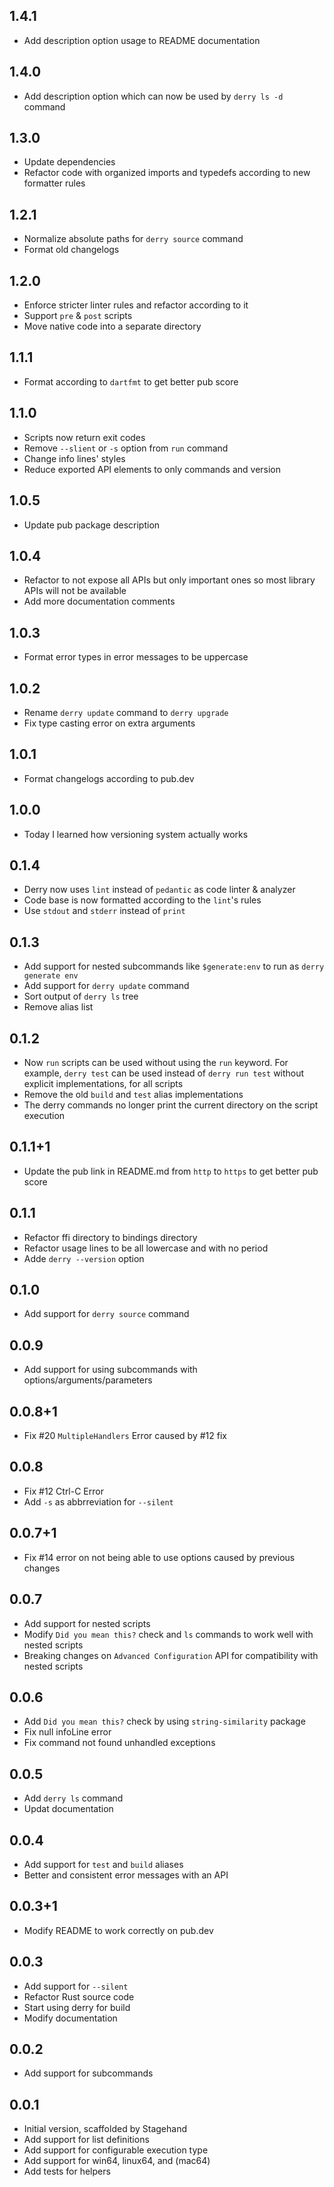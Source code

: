 ## 1.4.1

- Add description option usage to README documentation

## 1.4.0

- Add description option which can now be used by `derry ls -d` command

## 1.3.0

- Update dependencies
- Refactor code with organized imports and typedefs according to new formatter rules

## 1.2.1

- Normalize absolute paths for `derry source` command
- Format old changelogs

## 1.2.0

- Enforce stricter linter rules and refactor according to it
- Support `pre` & `post` scripts
- Move native code into a separate directory

## 1.1.1

- Format according to `dartfmt` to get better pub score

## 1.1.0

- Scripts now return exit codes
- Remove `--slient` or `-s` option from `run` command
- Change info lines' styles
- Reduce exported API elements to only commands and version

## 1.0.5

- Update pub package description

## 1.0.4

- Refactor to not expose all APIs but only important ones so most library APIs will not be available
- Add more documentation comments

## 1.0.3

- Format error types in error messages to be uppercase

## 1.0.2

- Rename `derry update` command to `derry upgrade`
- Fix type casting error on extra arguments

## 1.0.1

- Format changelogs according to pub.dev

## 1.0.0

- Today I learned how versioning system actually works

## 0.1.4

- Derry now uses `lint` instead of `pedantic` as code linter & analyzer
- Code base is now formatted according to the `lint`'s rules
- Use `stdout` and `stderr` instead of `print`

## 0.1.3

- Add support for nested subcommands like `$generate:env` to run as `derry generate env`
- Add support for `derry update` command
- Sort output of `derry ls` tree
- Remove alias list

## 0.1.2

- Now `run` scripts can be used without using the `run` keyword. For example, `derry test` can be used instead of `derry run test` without explicit implementations, for all scripts
- Remove the old `build` and `test` alias implementations
- The derry commands no longer print the current directory on the script execution

## 0.1.1+1

- Update the pub link in README.md from `http` to `https` to get better pub score

## 0.1.1

- Refactor ffi directory to bindings directory
- Refactor usage lines to be all lowercase and with no period
- Adde `derry --version` option

## 0.1.0

- Add support for `derry source` command

## 0.0.9

- Add support for using subcommands with options/arguments/parameters

## 0.0.8+1

- Fix #20 `MultipleHandlers` Error caused by #12 fix

## 0.0.8

- Fix #12 Ctrl-C Error
- Add `-s` as abbrreviation for `--silent`

## 0.0.7+1

- Fix #14 error on not being able to use options caused by previous changes

## 0.0.7

- Add support for nested scripts
- Modify `Did you mean this?` check and `ls` commands to work well with nested scripts
- Breaking changes on `Advanced Configuration` API for compatibility with nested scripts

## 0.0.6

- Add `Did you mean this?` check by using `string-similarity` package
- Fix null infoLine error
- Fix command not found unhandled exceptions

## 0.0.5

- Add `derry ls` command
- Updat documentation

## 0.0.4

- Add support for `test` and `build` aliases
- Better and consistent error messages with an API

## 0.0.3+1

- Modify README to work correctly on pub.dev

## 0.0.3

- Add support for `--silent`
- Refactor Rust source code
- Start using derry for build
- Modify documentation

## 0.0.2

- Add support for subcommands

## 0.0.1

- Initial version, scaffolded by Stagehand
- Add support for list definitions
- Add support for configurable execution type
- Add support for win64, linux64, and (mac64)
- Add tests for helpers
